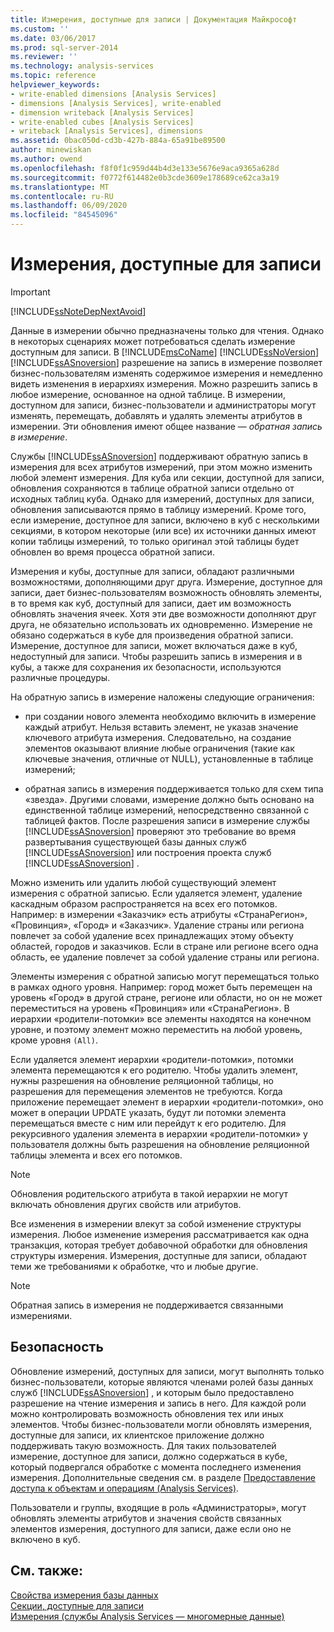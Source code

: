```yaml
---
title: Измерения, доступные для записи | Документация Майкрософт
ms.custom: ''
ms.date: 03/06/2017
ms.prod: sql-server-2014
ms.reviewer: ''
ms.technology: analysis-services
ms.topic: reference
helpviewer_keywords:
- write-enabled dimensions [Analysis Services]
- dimensions [Analysis Services], write-enabled
- dimension writeback [Analysis Services]
- write-enabled cubes [Analysis Services]
- writeback [Analysis Services], dimensions
ms.assetid: 0bac050d-cd3b-427b-884a-65a91be89500
author: minewiskan
ms.author: owend
ms.openlocfilehash: f8f0f1c959d44b4d3e133e5676e9aca9365a628d
ms.sourcegitcommit: f0772f614482e0b3cde3609e178689ce62ca3a19
ms.translationtype: MT
ms.contentlocale: ru-RU
ms.lasthandoff: 06/09/2020
ms.locfileid: "84545096"
---
```

# <a name="write-enabled-dimensions"></a>Измерения, доступные для записи
    
> [!IMPORTANT]  
>  [!INCLUDE[ssNoteDepNextAvoid](../../includes/ssnotedepnextavoid-md.md)]  
  
 Данные в измерении обычно предназначены только для чтения. Однако в некоторых сценариях может потребоваться сделать измерение доступным для записи. В [!INCLUDE[msCoName](../../includes/msconame-md.md)] [!INCLUDE[ssNoVersion](../../includes/ssnoversion-md.md)] [!INCLUDE[ssASnoversion](../../includes/ssasnoversion-md.md)] разрешение на запись в измерение позволяет бизнес-пользователям изменять содержимое измерения и немедленно видеть изменения в иерархиях измерения. Можно разрешить запись в любое измерение, основанное на одной таблице. В измерении, доступном для записи, бизнес-пользователи и администраторы могут изменять, перемещать, добавлять и удалять элементы атрибутов в измерении. Эти обновления имеют общее название — *обратная запись в измерение*.  
  
 Службы [!INCLUDE[ssASnoversion](../../includes/ssasnoversion-md.md)] поддерживают обратную запись в измерения для всех атрибутов измерений, при этом можно изменить любой элемент измерения. Для куба или секции, доступной для записи, обновления сохраняются в таблице обратной записи отдельно от исходных таблиц куба. Однако для измерений, доступных для записи, обновления записываются прямо в таблицу измерений. Кроме того, если измерение, доступное для записи, включено в куб с несколькими секциями, в котором некоторые (или все) их источники данных имеют копии таблицы измерений, то только оригинал этой таблицы будет обновлен во время процесса обратной записи.  
  
 Измерения и кубы, доступные для записи, обладают различными возможностями, дополняющими друг друга. Измерение, доступное для записи, дает бизнес-пользователям возможность обновлять элементы, в то время как куб, доступный для записи, дает им возможность обновлять значения ячеек. Хотя эти две возможности дополняют друг друга, не обязательно использовать их одновременно. Измерение не обязано содержаться в кубе для произведения обратной записи. Измерение, доступное для записи, может включаться даже в куб, недоступный для записи. Чтобы разрешить запись в измерения и в кубы, а также для сохранения их безопасности, используются различные процедуры.  
  
 На обратную запись в измерение наложены следующие ограничения:  
  
-   при создании нового элемента необходимо включить в измерение каждый атрибут. Нельзя вставить элемент, не указав значение ключевого атрибута измерения. Следовательно, на создание элементов оказывают влияние любые ограничения (такие как ключевые значения, отличные от NULL), установленные в таблице измерений;  
  
-   обратная запись в измерения поддерживается только для схем типа «звезда». Другими словами, измерение должно быть основано на единственной таблице измерений, непосредственно связанной с таблицей фактов. После разрешения записи в измерение службы [!INCLUDE[ssASnoversion](../../includes/ssasnoversion-md.md)] проверяют это требование во время развертывания существующей базы данных служб [!INCLUDE[ssASnoversion](../../includes/ssasnoversion-md.md)] или построения проекта служб [!INCLUDE[ssASnoversion](../../includes/ssasnoversion-md.md)] .  
  
 Можно изменить или удалить любой существующий элемент измерения с обратной записью. Если удаляется элемент, удаление каскадным образом распространяется на всех его потомков. Например: в измерении «Заказчик» есть атрибуты «СтранаРегион», «Провинция», «Город» и «Заказчик». Удаление страны или региона повлечет за собой удаление всех принадлежащих этому объекту областей, городов и заказчиков. Если в стране или регионе всего одна область, ее удаление повлечет за собой удаление страны или региона.  
  
 Элементы измерения с обратной записью могут перемещаться только в рамках одного уровня. Например: город может быть перемещен на уровень «Город» в другой стране, регионе или области, но он не может переместиться на уровень «Провинция» или «СтранаРегион». В иерархии «родители-потомки» все элементы находятся на конечном уровне, и поэтому элемент можно переместить на любой уровень, кроме уровня `(All)`.  
  
 Если удаляется элемент иерархии «родители-потомки», потомки элемента перемещаются к его родителю. Чтобы удалить элемент, нужны разрешения на обновление реляционной таблицы, но разрешения для перемещения элементов не требуются. Когда приложение перемещает элемент в иерархии «родители-потомки», оно может в операции UPDATE указать, будут ли потомки элемента перемещаться вместе с ним или перейдут к его родителю. Для рекурсивного удаления элемента в иерархии «родители-потомки» у пользователя должны быть разрешения на обновление реляционной таблицы элемента и всех его потомков.  
  
> [!NOTE]  
>  Обновления родительского атрибута в такой иерархии не могут включать обновления других свойств или атрибутов.  
  
 Все изменения в измерении влекут за собой изменение структуры измерения. Любое изменение измерения рассматривается как одна транзакция, которая требует добавочной обработки для обновления структуры измерения. Измерения, доступные для записи, обладают теми же требованиями к обработке, что и любые другие.  
  
> [!NOTE]  
>  Обратная запись в измерения не поддерживается связанными измерениями.  
  
## <a name="security"></a>Безопасность  
 Обновление измерений, доступных для записи, могут выполнять только бизнес-пользователи, которые являются членами ролей базы данных служб [!INCLUDE[ssASnoversion](../../includes/ssasnoversion-md.md)] , и которым было предоставлено разрешение на чтение измерения и запись в него. Для каждой роли можно контролировать возможность обновления тех или иных элементов. Чтобы бизнес-пользователи могли обновлять измерения, доступные для записи, их клиентское приложение должно поддерживать такую возможность. Для таких пользователей измерение, доступное для записи, должно содержаться в кубе, который подвергался обработке с момента последнего изменения измерения. Дополнительные сведения см. в разделе [Предоставление доступа к объектам и операциям (Analysis Services)](../multidimensional-models/authorizing-access-to-objects-and-operations-analysis-services.md).  
  
 Пользователи и группы, входящие в роль «Администраторы», могут обновлять элементы атрибутов и значения свойств связанных элементов измерения, доступного для записи, даже если оно не включено в куб.  
  
## <a name="see-also"></a>См. также:  
 [Свойства измерения базы данных](database-dimension-properties.md)   
 [Секции, доступные для записи](../multidimensional-models-olap-logical-cube-objects/partitions-write-enabled-partitions.md)   
 [Измерения (службы Analysis Services — многомерные данные)](dimensions-analysis-services-multidimensional-data.md)  
  
  
